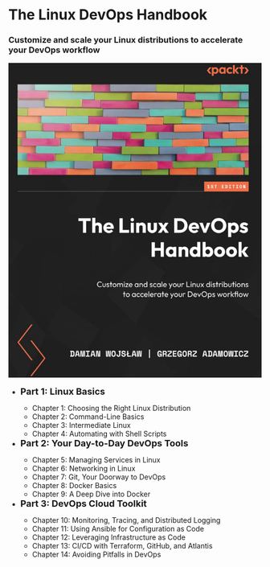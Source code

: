 # The Linux DevOps Handbook

### Customize and scale your Linux distributions to accelerate your DevOps workflow

![alt text](images/cover.png)

<ul>
    <li><font size=+1><b>Part 1: Linux Basics</b></font></li>
    <ul>
        <li>Chapter 1: Choosing the Right Linux Distribution</li>
        <li>Chapter 2: Command-Line Basics</li>
        <li>Chapter 3: Intermediate Linux</li>
        <li>Chapter 4: Automating with Shell Scripts</li>
    </ul>
    <li><font size=+1><b>Part 2: Your Day-to-Day DevOps Tools</b></font></li>
    <ul>
        <li>Chapter 5: Managing Services in Linux</li>
        <li>Chapter 6: Networking in Linux</li>
        <li>Chapter 7: Git, Your Doorway to DevOps</li>
        <li>Chapter 8: Docker Basics</li>
        <li>Chapter 9: A Deep Dive into Docker</li>
    </ul>
    <li><font size=+1><b>Part 3: DevOps Cloud Toolkit</b></font></li>
    <ul>
        <li>Chapter 10: Monitoring, Tracing, and Distributed Logging</li>
        <li>Chapter 11: Using Ansible for Configuration as Code</li>
        <li>Chapter 12: Leveraging Infrastructure as Code</li>
        <li>Chapter 13: CI/CD with Terraform, GitHub, and Atlantis</li>
        <li>Chapter 14: Avoiding Pitfalls in DevOps</li>
    </ul>